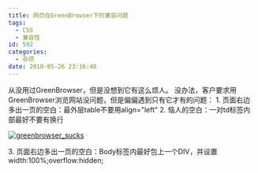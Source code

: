 ```yaml
---
title: 网页在GreenBrowser下的兼容问题
tags:
  - CSS
  - 兼容性
id: 592
categories:
  - 杂项
date: 2010-05-26 23:16:48
---
```


从没用过GreenBrowser，但是没想到它有这么烦人。
没办法，客户要求用GreenBrowser浏览网站没问题，但是偏偏遇到只有它才有的问题：
1\. 页面右边多出一页的空白：最外层table不要用align="left"
2\. 恼人的空白：一对td标签内部最好不要有换行

[![](http://www.zhaiduo.com/wp-content/uploads/2010/05/greenbrowser_sucks.jpg "greenbrowser_sucks")](http://www.zhaiduo.com/wp-content/uploads/2010/05/greenbrowser_sucks.jpg)

3\. 页面右边多出一页的空白：Body标签内最好包上一个DIV，并设置width:100%;overflow:hidden;